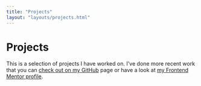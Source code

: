 ```yaml
---
title: "Projects"
layout: "layouts/projects.html"
---
```


<h1 class="visually-hidden">Projects</h1>
<p>This is a selection of projects I have worked on. I've done more recent work that you can <a href="https://github.com/dwhenson">check out on my GitHub</a> page or have a look at <a href="https://www.frontendmentor.io/profile/dwhenson">my Frontend Mentor profile</a>.</p>

